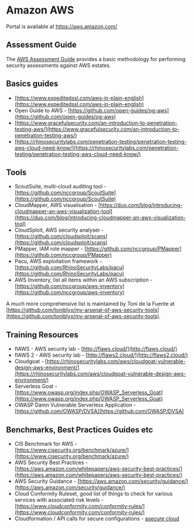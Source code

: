 # Amazon AWS

Portal is available at <https://aws.amazon.com/>

## Assessment Guide

The [AWS Assessment Guide](./assessment-guide) provides a basic methodology for performing security assessments against AWS estates.

## Basics guides

* [https://www.expeditedssl.com/aws-in-plain-english](https://www.expeditedssl.com/aws-in-plain-english)
* Open Guide to AWS - [https://github.com/open-guides/og-aws](https://github.com/open-guides/og-aws)
* [https://www.gracefulsecurity.com/an-introduction-to-penetration-testing-aws/](https://www.gracefulsecurity.com/an-introduction-to-penetration-testing-aws/)
* [https://rhinosecuritylabs.com/penetration-testing/penetration-testing-aws-cloud-need-know/](https://rhinosecuritylabs.com/penetration-testing/penetration-testing-aws-cloud-need-know/)

## Tools

* ScoutSuite, multi-cloud auditing tool - [https://github.com/nccgroup/ScoutSuite](https://github.com/nccgroup/ScoutSuite)
* CloudMapper, AWS visualisation  - [https://duo.com/blog/introducing-cloudmapper-an-aws-visualization-tool](https://duo.com/blog/introducing-cloudmapper-an-aws-visualization-tool)
* CloudSploit, AWS security analyser - [https://github.com/cloudsploit/scans](https://github.com/cloudsploit/scans)
* PMapper, IAM role mapper - [https://github.com/nccgroup/PMapper](https://github.com/nccgroup/PMapper)
* Pacu, AWS exploitation framework - [https://github.com/RhinoSecurityLabs/pacu](https://github.com/RhinoSecurityLabs/pacu)
* AWS Inventory, list all items within an AWS subscription - [https://github.com/nccgroup/aws-inventory](https://github.com/nccgroup/aws-inventory)

A much more comprehensive list is maintained by Toni de la Fuente at [https://github.com/toniblyx/my-arsenal-of-aws-security-tools](https://github.com/toniblyx/my-arsenal-of-aws-security-tools).

## Training Resources

* flAWS - AWS security lab - [http://flaws.cloud/](http://flaws.cloud/)
* flAWS 2 - AWS security lab - [http://flaws2.cloud/](http://flaws2.cloud/)
* Cloudgoat - [https://rhinosecuritylabs.com/aws/cloudgoat-vulnerable-design-aws-environment/](https://rhinosecuritylabs.com/aws/cloudgoat-vulnerable-design-aws-environment/)
* Serverless Goat - [https://www.owasp.org/index.php/OWASP_Serverless_Goat](https://www.owasp.org/index.php/OWASP_Serverless_Goat)
* OWASP Damn Vulnerable Serverless Application - [https://github.com/OWASP/DVSA](https://github.com/OWASP/DVSA)

## Benchmarks, Best Practices Guides etc

* CIS Benchmark for AWS - [https://www.cisecurity.org/benchmark/azure/](https://www.cisecurity.org/benchmark/azure/)
* AWS Security Best Practices - [https://aws.amazon.com/whitepapers/aws-security-best-practices/](https://aws.amazon.com/whitepapers/aws-security-best-practices/)
* AWS Security Guidance - [https://aws.amazon.com/security/guidance/](https://aws.amazon.com/security/guidance/)
* Cloud Conformity Ruleset, good list of things to check for various services with associated risk levels - [https://www.cloudconformity.com/conformity-rules/](https://www.cloudconformity.com/conformity-rules/)
* Cloudformation / API calls for secure configurations - [asecure cloud](https://asecure.cloud/)
